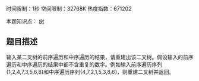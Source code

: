 时间限制：1秒 空间限制：32768K 热度指数：671202

本题知识点： [树](https://www.nowcoder.com/questionCenter?questionTypes=000100&mutiTagIds=583)

## 题目描述

输入某二叉树的前序遍历和中序遍历的结果，请重建出该二叉树。假设输入的前序遍历和中序遍历的结果中都不含重复的数字。例如输入前序遍历序列{1,2,4,7,3,5,6,8}和中序遍历序列{4,7,2,1,5,3,8,6}，则重建二叉树并返回。

